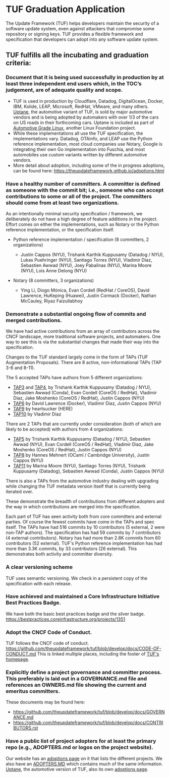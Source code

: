 # TUF Graduation Application

The Update Framework (TUF) helps developers maintain the security of a software update system, even against attackers that compromise some repository or signing keys. TUF provides a flexible framework and specification that developers can adopt into any software update system.

## TUF fulfills all the incubating and graduation criteria:

### Document that it is being used successfully in production by at least three independent end users which, in the TOC’s judgement, are of adequate quality and scope.

* TUF is used in production by Cloudflare, Datadog, DigitalOcean, Docker, IBM, Kolide, LEAP, Microsoft, RedHat, VMware, and many others.   [Uptane](https://uptane.github.io/), the automotive variant of TUF, is sold by major automotive vendors and is being adopted by automakers with over 1/3 of the cars on US roads in their forthcoming cars.  Uptane is included as part of [Automotive Grade Linux](https://www.automotivelinux.org/), another Linux Foundation project.  
* While these implementations all use the TUF specification, the implementations vary.  Datadog, OTAinfo, and LEAP use the Python reference implementation, most cloud companies use Notary, Google is integrating their own Go implementation into Fuschia, and most automobiles use custom variants written by different automotive vendors.  
* More detail about adoption, including some of the in progress adoptions, can be found here:  https://theupdateframework.github.io/adoptions.html

### Have a healthy number of committers. A committer is defined as someone with the commit bit; i.e., someone who can accept contributions to some or all of the project.  The committers should come from at least two organizations.

As an intentionally minimal security specification / framework, we deliberately do not have a high degree of feature additions in the project.  Effort comes on either the implementations, such as Notary or the Python reference implementation, or the specification itself.  

* Python reference implementation / specification (8 committers, 2 organizations)

  * Justin Cappos (NYU), Trishank Karthik Kuppusamy (Datadog / NYU), Lukas Puehringer (NYU), Santiago Torres (NYU), Vladimir Diaz, Sebastien Awwad (NYU), Joey Pabalinas (NYU), Marina Moore (NYU), Lois Anne Delong (NYU)

* Notary (8 committers, 3 organizations)

  * Ying Li, Diogo Mónica, Evan Cordell (RedHat / CoreOS), David Lawrence, HuKeping (Huawei), Justin Cormack (Docker), Nathan McCauley, Riyaz Faizullabhoy


### Demonstrate a substantial ongoing flow of commits and merged contributions.

We have had active contributions from an array of contributors across the CNCF landscape, more traditional software projects, and automakers.  One way to see this is via the substantial changes that made their way into the specification.

Changes to the TUF standard largely come in the form of TAPs (TUF Augmentation Proposals).  There are 8 active, non-informational TAPs (TAP 3-6 and 8-11).  

The 5 accepted TAPs have authors from 5 different organizations:
* [TAP3](https://github.com/theupdateframework/taps/blob/master/tap3.md) and [TAP4](https://github.com/theupdateframework/taps/blob/master/tap4.md), by Trishank Karthik Kuppusamy (Datadog / NYU), Sebastien Awwad (Conda), Evan Cordell (CoreOS / RedHat), Vladimir Diaz, Jake Moshenko (CoreOS / RedHat), Justin Cappos (NYU)
* [TAP6](https://github.com/theupdateframework/taps/blob/master/tap6.md) by David Lawrence (Docker), Vladimir Diaz, Justin Cappos (NYU)
* [TAP9](https://github.com/theupdateframework/taps/blob/master/tap9.md) by heartsucker (HERE)
* [TAP10](https://github.com/theupdateframework/taps/blob/master/tap10.md) by Vladimir Diaz

There are 2 TAPs that are currently under consideration (both of which are likely to be accepted) with authors from 4 organizations:
* [TAP5](https://github.com/theupdateframework/taps/blob/master/tap5.md) by Trishank Karthik Kuppusamy (Datadog / NYU), Sebastien Awwad (NYU), Evan Cordell (CoreOS / RedHat), Vladimir Diaz, Jake Moshenko (CoreOS / RedHat), Justin Cappos (NYU)
* [TAP8](https://github.com/theupdateframework/taps/blob/master/tap8.md) by Hannes Mehnert (OCaml / Cambridge University), Justin Cappos (NYU)
* [TAP11](https://github.com/theupdateframework/taps/blob/master/tap11.md) by Marina Moore (NYU), Santiago Torres (NYU), Trishank Kuppusamy (Datadog), Sebastien Awwad (Conda), Justin Cappos (NYU)

There is also a TAPs from the automotive industry dealing with upgrading while changing the TUF metadata version itself that is currently being iterated over.

These demonstrate the breadth of contributions from different adopters and the way in which contributions are merged into the specification.

Each part of TUF has seen activity both from core committers and external parties.  Of course the fewest commits have come in the TAPs and spec itself.   The TAPs have had 516 commits by 10 contributors (5 external, 2 were non-TAP authors).  The specification has had 59 commits by 7 contributors (4 external contributors).  Notary has had more than 2.8K commits from 60 contributors (52 external).  TUF's Python reference implementation has had more than 3.3K commits, by 33 contributors (26 external).   This demonstrates both activity and committer diversity.

### A clear versioning scheme

TUF uses semantic versioning.  We check in a persistent copy of the specification with each release.



### Have achieved and maintained a Core Infrastructure Initiative Best Practices Badge.

We have both the basic best practices badge and the silver badge.
https://bestpractices.coreinfrastructure.org/projects/1351

### Adopt the CNCF Code of Conduct.

TUF follows the CNCF code of conduct.  https://github.com/theupdateframework/tuf/blob/develop/docs/CODE-OF-CONDUCT.md
This is linked multiple places, including the footer of [TUF's homepage](https://theupdateframework.github.io/).

### Explicitly define a project governance and committer process. This preferably is laid out in a GOVERNANCE.md file and references an OWNERS.md file showing the current and emeritus committers.

These documents may be found here:
* https://github.com/theupdateframework/tuf/blob/develop/docs/GOVERNANCE.md
* https://github.com/theupdateframework/tuf/blob/develop/docs/CONTRIBUTORS.rst

### Have a public list of project adopters for at least the primary repo (e.g., ADOPTERS.md or logos on the project website).

Our website has an [adoptions page](https://theupdateframework.github.io/adoptions.html) on it that lists the different projects.  We also have an [ADOPTERS.MD](https://github.com/theupdateframework/tuf/blob/develop/docs/ADOPTERS.md) which contains much of the same information.  [Uptane](https://uptane.github.io/), the automotive version of TUF, also its own [adoptions page](https://uptane.github.io/adoptions.html).

